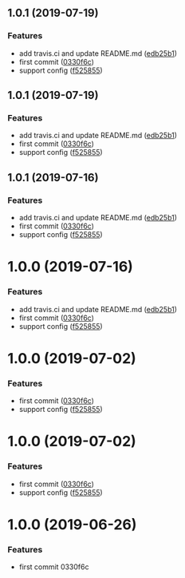 ## 1.0.1 (2019-07-19)


### Features

* add travis.ci and update README.md ([edb25b1](https://github.com/maoyuyang/vue-slide/commit/edb25b1))
* first commit ([0330f6c](https://github.com/maoyuyang/vue-slide/commit/0330f6c))
* support config ([f525855](https://github.com/maoyuyang/vue-slide/commit/f525855))



## 1.0.1 (2019-07-19)


### Features

* add travis.ci and update README.md ([edb25b1](https://github.com/maoyuyang/vue-slide/commit/edb25b1))
* first commit ([0330f6c](https://github.com/maoyuyang/vue-slide/commit/0330f6c))
* support config ([f525855](https://github.com/maoyuyang/vue-slide/commit/f525855))



## 1.0.1 (2019-07-16)


### Features

* add travis.ci and update README.md ([edb25b1](https://github.com/maoyuyang/vue-slide/commit/edb25b1))
* first commit ([0330f6c](https://github.com/maoyuyang/vue-slide/commit/0330f6c))
* support config ([f525855](https://github.com/maoyuyang/vue-slide/commit/f525855))



# 1.0.0 (2019-07-16)


### Features

* add travis.ci and update README.md ([edb25b1](https://github.com/maoyuyang/vue-slide/commit/edb25b1))
* first commit ([0330f6c](https://github.com/maoyuyang/vue-slide/commit/0330f6c))
* support config ([f525855](https://github.com/maoyuyang/vue-slide/commit/f525855))



# 1.0.0 (2019-07-02)


### Features

* first commit ([0330f6c](https://github.com/maoyuyang/vue-ppt/commit/0330f6c))
* support config ([f525855](https://github.com/maoyuyang/vue-ppt/commit/f525855))



# 1.0.0 (2019-07-02)


### Features

* first commit ([0330f6c](https://github.com/maoyuyang/vue-ppt/commit/0330f6c))
* support config ([f525855](https://github.com/maoyuyang/vue-ppt/commit/f525855))



# 1.0.0 (2019-06-26)


### Features

* first commit 0330f6c



